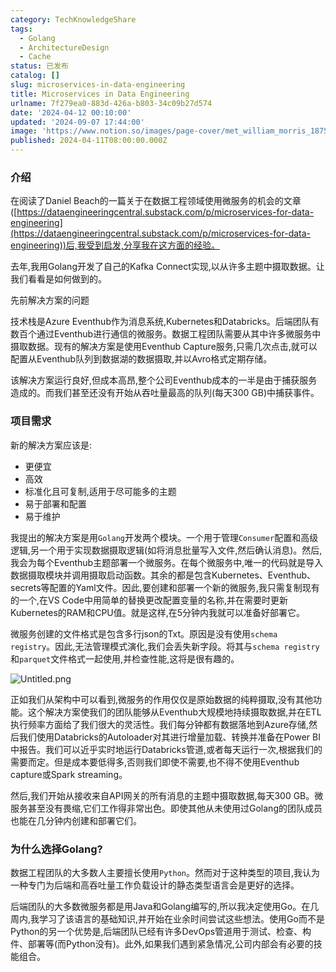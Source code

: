 ```yaml
---
category: TechKnowledgeShare
tags:
  - Golang
  - ArchitectureDesign
  - Cache
status: 已发布
catalog: []
slug: microservices-in-data-engineering
title: Microservices in Data Engineering
urlname: 7f279ea0-883d-426a-b803-34c09b27d574
date: '2024-04-12 00:10:00'
updated: '2024-09-07 17:44:00'
image: 'https://www.notion.so/images/page-cover/met_william_morris_1875.jpg'
published: 2024-04-11T08:00:00.000Z
---
```


### 介绍


在阅读了Daniel Beach的一篇关于在数据工程领域使用微服务的机会的文章([https://dataengineeringcentral.substack.com/p/microservices-for-data-engineering](https://dataengineeringcentral.substack.com/p/microservices-for-data-engineering))后,我受到启发,分享我在这方面的经验。


去年,我用Golang开发了自己的Kafka Connect实现,以从许多主题中摄取数据。让我们看看是如何做到的。


先前解决方案的问题


技术栈是Azure Eventhub作为消息系统,Kubernetes和Databricks。后端团队有数百个通过Eventhub进行通信的微服务。数据工程团队需要从其中许多微服务中摄取数据。现有的解决方案是使用Eventhub Capture服务,只需几次点击,就可以配置从Eventhub队列到数据湖的数据摄取,并以Avro格式定期存储。


该解决方案运行良好,但成本高昂,整个公司Eventhub成本的一半是由于捕获服务造成的。而我们甚至还没有开始从吞吐量最高的队列(每天300 GB)中捕获事件。


### 项目需求


新的解决方案应该是:

- 更便宜
- 高效
- 标准化且可复制,适用于尽可能多的主题
- 易于部署和配置
- 易于维护

我提出的解决方案是用`Golang`开发两个模块。一个用于管理`Consumer`配置和高级逻辑,另一个用于实现数据摄取逻辑(如将消息批量写入文件,然后确认消息)。然后,我会为每个Eventhub主题部署一个微服务。在每个微服务中,唯一的代码就是导入数据摄取模块并调用摄取启动函数。其余的都是包含Kubernetes、Eventhub、secrets等配置的Yaml文件。因此,要创建和部署一个新的微服务,我只需复制现有的一个,在VS Code中用简单的替换更改配置变量的名称,并在需要时更新Kubernetes的RAM和CPU值。就是这样,在5分钟内我就可以准备好部署它。


微服务创建的文件格式是包含多行json的Txt。原因是没有使用`schema registry`。因此,无法管理模式演化,我们会丢失新字段。将其与`schema registry`和`parquet`文件格式一起使用,并检查性能,这将是很有趣的。


![Untitled.png](https://prod-files-secure.s3.us-west-2.amazonaws.com/5d24fe63-e567-4804-86f9-9fdc62e13082/4e0f8d5d-b295-4408-9363-660688d511a9/Untitled.png?X-Amz-Algorithm=AWS4-HMAC-SHA256&X-Amz-Content-Sha256=UNSIGNED-PAYLOAD&X-Amz-Credential=ASIAZI2LB466YDNG2BH7%2F20250331%2Fus-west-2%2Fs3%2Faws4_request&X-Amz-Date=20250331T053920Z&X-Amz-Expires=3600&X-Amz-Security-Token=IQoJb3JpZ2luX2VjEDUaCXVzLXdlc3QtMiJHMEUCIDzA8N6cYNQV5Y0oh%2FQo2GXNHzqB2Dx3RWLMp4VMWn9MAiEAoM8H1eQoYGPd9F1kXdGX7O1qlVbQeOl7N%2FUonyLQDx8qiAQInv%2F%2F%2F%2F%2F%2F%2F%2F%2F%2FARAAGgw2Mzc0MjMxODM4MDUiDJhXKuuNj%2Fsrg8x8lircA%2B9P8V7EwdKHpOziFFFTzGpJal7FaTNkrQS9bacnZi0rzH%2BH3pUE8poQzV7Ws9i60vubQIzPpErgeMjUJx0134Hi3BcrU6UmjkVLPXZlp2QBaNDJuXAU%2BAKECyVBVw26OcugbXF1rnKJTtSoThABS%2FdYzzxcNYnnx7ZNpjQlppgdiQEv3a3t%2BU%2Flz0L22L8uXAH33%2BpQS836ol9cpBd3dXH2cSV9DJ%2FNnYYsGeGF6p9YgjIfuekiQ%2BR2n%2F2fUXPxaG1mKiWsiUCcfP7K2XGe469CEdPKeb7akr27DQrs6IZFVvgWwr9rXbu5NXL2dmwh7LwecTKgoyqAfN3rV7cYpFpX68KHT6ddNUhQ%2BduJImpg%2FxA0NtdU7NOBP3R9PvfEIxC7jxvG3oYdGNzVw6ZpsWlv9EOEklrX8Ft7HAIx1NFl8hNJeejaHh5E8mcg3jU8sFMGrOFagHYujq0DvKAZZyfN91YUBg3S9hhyhk2FOUVyBWTLNKkAgZurtM1OYLlWdbMxbLklZYE8fsqXpidfT9qNv1%2FFrNFW5jcf8rpoxtz7WuG7YDQqMqGluY6CSzRzuPMF4lioU%2FLnk3qmfF1i2xDtV97tn%2BjLtwXT4ai2kta7pVrZkj6h6KXtSUp%2FMP%2FIqL8GOqUBBppYMXhblXDPyDb8g814fazxtoA%2BDJhLUc8IkE0h%2FjceKJ2maYxEAAD5cYzCKv1YfWr58RQ5aA%2FO2VQ3orcENM0AIc3kCcglBHu46LHmmKRufyXdpowfSuIFttUF%2Fx0aUKgl%2BZdWQnGt1DkBUrZCvSGY1I0I3mY6ZeLILiDeaTht21P67TUW5iiYLEZc07E0y08fKJHQUPPlZnfldzWPEW0OlnXO&X-Amz-Signature=89c8e8b3141f3c02cc56af299e91c4fd89c9f059c640338f08d57fe200381b03&X-Amz-SignedHeaders=host&x-id=GetObject)


正如我们从架构中可以看到,微服务的作用仅仅是原始数据的纯粹摄取,没有其他功能。这个解决方案使我们的团队能够从Eventhub大规模地持续摄取数据,并在ETL执行频率方面给了我们很大的灵活性。我们每分钟都有数据落地到Azure存储,然后我们使用Databricks的Autoloader对其进行增量加载、转换并准备在Power BI中报告。我们可以近乎实时地运行Databricks管道,或者每天运行一次,根据我们的需要而定。但是成本要低得多,否则我们即使不需要,也不得不使用Eventhub capture或Spark streaming。


然后,我们开始从接收来自API网关的所有消息的主题中摄取数据,每天300 GB。微服务甚至没有畏缩,它们工作得非常出色。即使其他从未使用过Golang的团队成员也能在几分钟内创建和部署它们。


### 为什么选择Golang?


数据工程团队的大多数人主要擅长使用`Python`。然而对于这种类型的项目,我认为一种专门为后端和高吞吐量工作负载设计的静态类型语言会是更好的选择。


后端团队的大多数微服务都是用Java和Golang编写的,所以我决定使用Go。在几周内,我学习了该语言的基础知识,并开始在业余时间尝试这些想法。使用Go而不是Python的另一个优势是,后端团队已经有许多DevOps管道用于测试、检查、构件、部署等(而Python没有)。此外,如果我们遇到紧急情况,公司内部会有必要的技能组合。

